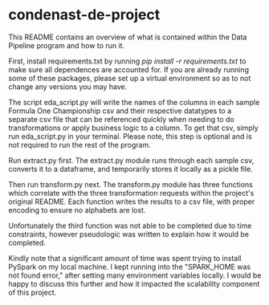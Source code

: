 # condenast-de-project

This README contains an overview of what is contained within the Data Pipeline program and how to run it.

First, install requirements.txt by running *pip install -r requirements.txt* to make sure all dependences are accounted for. If you are already running some of these packages, please set up a virtual environment so as to not change any versions you may have.

The script eda_script.py will write the names of the columns in each sample Formula One Championship csv and their respective datatypes to a separate csv file that can be referenced quickly when needing to do transformations or apply business logic to a column. To get that csv, simply run eda_script.py in your terminal. Please note, this step is optional and is not required to run the rest of the program.

Run extract.py first. The extract.py module runs through each sample csv, converts it to a dataframe, and temporarily stores it locally as a pickle file.

Then run transform.py next. The transform.py module has three functions which correlate with the three transformation requests within the project's original README. Each function writes the results to a csv file, with proper encoding to ensure no alphabets are lost.

Unfortunately the third function was not able to be completed due to time constraints, however pseudologic was written to explain how it would be completed.

Kindly note that a significant amount of time was spent trying to install PySpark on my local machine. I kept running into the "SPARK_HOME was not found error," after setting many environment variables locally. I would be happy to discuss this further and how it impacted the scalability component of this project.
